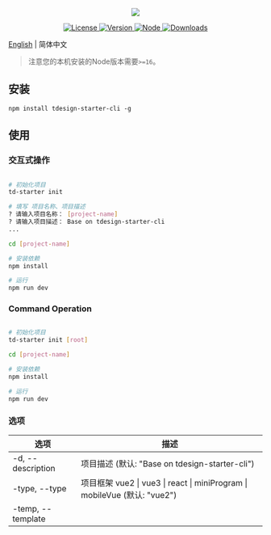 <p align="center">
  <a href="https://tdesign.tencent.com/starter"><img src="https://tdesign.gtimg.com/starter/brand-logo.svg" /></a>
</p>

<p align="center">
   <a href="https://www.npmjs.com/package/tdesign-starter-cli">
    <img src="https://img.shields.io/npm/l/tdesign-starter-cli.svg?sanitize=true" alt="License" />
  </a>
  <a href="https://www.npmjs.com/package/tdesign-starter-cli">
    <img src="https://img.shields.io/npm/v/tdesign-starter-cli.svg?sanitize=true" alt="Version">
  </a>
    <a href="https://www.npmjs.com/package/tdesign-starter-cli">
    <img src="https://img.shields.io/node/v/tdesign-starter-cli" alt="Node">
  </a>
  <a href="https://www.npmjs.com/package/tdesign-starter-cli">
    <img src="https://img.shields.io/npm/dm/tdesign-starter-cli" alt="Downloads">
  </a>
</p>

[English](./README.md)  | 简体中文

> 注意您的本机安装的Node版本需要`>=16`。

## 安装

```shell
npm install tdesign-starter-cli -g
```

## 使用

### 交互式操作

```sh

# 初始化项目
td-starter init

# 填写 项目名称、项目描述
? 请输入项目名称： [project-name]
? 请输入项目描述： Base on tdesign-starter-cli
...

cd [project-name]

# 安装依赖
npm install

# 运行
npm run dev 

```

### Command Operation

```sh

# 初始化项目
td-starter init [root]

cd [project-name]

# 安装依赖
npm install

# 运行    
npm run dev 

```

### 选项

| 选项                              | 描述                                                               |
|-------------------------------------|-----------------------------------------------------------------------------|
| -d, --description <description>     | 项目描述 (默认: "Base on tdesign-starter-cli")           |
| -type, --type <type>                | 项目框架 vue2 \| vue3 \| react \| miniProgram \| mobileVue (默认: "vue2") |
| -temp, --template <template>        | 项目模板类型: lite \| all (默认: "lite")                        |
| -bt, --buildToolType <buildToolType>| Lite 的构建工具: vite \| webpack (默认: "vite")           |
| -h, --help                          | 显示命令的帮助                                                 |

## 预览

### Vite + React/Vue2/Vue3

- [vite-react](https://tencent-tdesign-starter-cli.surge.sh/template-vite-react/index.html)
- [vite-vue2](https://tencent-tdesign-starter-cli.surge.sh/template-vite-vue2/index.html)
- [vite-vue3](https://tencent-tdesign-starter-cli.surge.sh/template-vite-vue3/index.html)

### Farm + React/Vue2/Vue3

- [farm-react](https://tencent-tdesign-starter-cli.surge.sh/template-farm-react/index.html)
- [farm-vue2](https://tencent-tdesign-starter-cli.surge.sh/template-farm-vue2/index.html)
- [farm-vue3](https://tencent-tdesign-starter-cli.surge.sh/template-farm-vue3/index.html)

### Webpack + React/Vue2/Vue3

- [webpack-react](https://tencent-tdesign-starter-cli.surge.sh/template-webpack-react/index.html)
- [webpack-vue2](https://tencent-tdesign-starter-cli.surge.sh/template-webpack-vue2/index.html)
- [webpack-vue3](https://tencent-tdesign-starter-cli.surge.sh/template-webpack-vue3/index.html)

## 开源协议

TDesign 遵循 [MIT 协议](https://github.com/Tencent/tdesign-starter-cli/LICENSE)。
